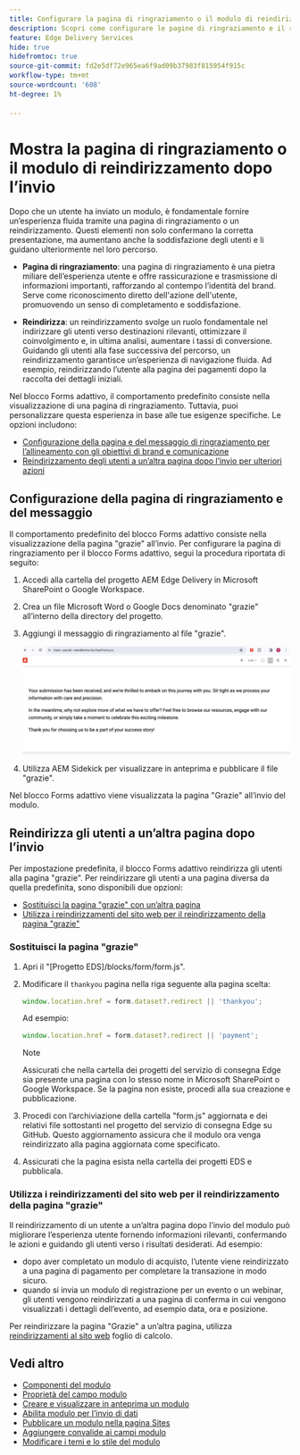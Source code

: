 ```yaml
---
title: Configurare la pagina di ringraziamento o il modulo di reindirizzamento dopo l’invio
description: Scopri come configurare le pagine di ringraziamento e il reindirizzamento per Forms Block per ottimizzare l’esperienza utente e semplificare i percorsi di utenti.
feature: Edge Delivery Services
hide: true
hidefromtoc: true
source-git-commit: fd2e5df72e965ea6f9ad09b37983f815954f915c
workflow-type: tm+mt
source-wordcount: '608'
ht-degree: 1%

---
```



# Mostra la pagina di ringraziamento o il modulo di reindirizzamento dopo l’invio

Dopo che un utente ha inviato un modulo, è fondamentale fornire un’esperienza fluida tramite una pagina di ringraziamento o un reindirizzamento. Questi elementi non solo confermano la corretta presentazione, ma aumentano anche la soddisfazione degli utenti e li guidano ulteriormente nel loro percorso.

* **Pagina di ringraziamento**: una pagina di ringraziamento è una pietra miliare dell’esperienza utente e offre rassicurazione e trasmissione di informazioni importanti, rafforzando al contempo l’identità del brand. Serve come riconoscimento diretto dell&#39;azione dell&#39;utente, promuovendo un senso di completamento e soddisfazione.

* **Reindirizza**: un reindirizzamento svolge un ruolo fondamentale nel indirizzare gli utenti verso destinazioni rilevanti, ottimizzare il coinvolgimento e, in ultima analisi, aumentare i tassi di conversione. Guidando gli utenti alla fase successiva del percorso, un reindirizzamento garantisce un’esperienza di navigazione fluida. Ad esempio, reindirizzando l’utente alla pagina dei pagamenti dopo la raccolta dei dettagli iniziali.

Nel blocco Forms adattivo, il comportamento predefinito consiste nella visualizzazione di una pagina di ringraziamento. Tuttavia, puoi personalizzare questa esperienza in base alle tue esigenze specifiche. Le opzioni includono:

* [Configurazione della pagina e del messaggio di ringraziamento per l’allineamento con gli obiettivi di brand e comunicazione](#configuring-the-thank-you-page-and-message)
* [Reindirizzamento degli utenti a un’altra pagina dopo l’invio per ulteriori azioni](#redirect-users-to-another-page-post-submission)

## Configurazione della pagina di ringraziamento e del messaggio

Il comportamento predefinito del blocco Forms adattivo consiste nella visualizzazione della pagina &quot;grazie&quot; all’invio. Per configurare la pagina di ringraziamento per il blocco Forms adattivo, segui la procedura riportata di seguito:

1. Accedi alla cartella del progetto AEM Edge Delivery in Microsoft SharePoint o Google Workspace.
1. Crea un file Microsoft Word o Google Docs denominato &quot;grazie&quot; all’interno della directory del progetto.
1. Aggiungi il messaggio di ringraziamento al file &quot;grazie&quot;. </br>

   ![Esempio di pagina di ringraziamento](/help/edge/assets/sample-thankyou-page.png)

1. Utilizza AEM Sidekick per visualizzare in anteprima e pubblicare il file &quot;grazie&quot;.

Nel blocco Forms adattivo viene visualizzata la pagina &quot;Grazie&quot; all’invio del modulo.

## Reindirizza gli utenti a un’altra pagina dopo l’invio

Per impostazione predefinita, il blocco Forms adattivo reindirizza gli utenti alla pagina &quot;grazie&quot;. Per reindirizzare gli utenti a una pagina diversa da quella predefinita, sono disponibili due opzioni:

* [Sostituisci la pagina &quot;grazie&quot; con un’altra pagina](#replace-the-existing-thankyou-page)
* [Utilizza i reindirizzamenti del sito web per il reindirizzamento della pagina &quot;grazie&quot;](#use-website-redirects-for-thankyou-page-redirection)

### Sostituisci la pagina &quot;grazie&quot;

1. Apri il &quot;[Progetto EDS]/blocks/form/form.js&quot;.
1. Modificare il `thankyou` pagina nella riga seguente alla pagina scelta:

   ```JavaScript
   window.location.href = form.dataset?.redirect || 'thankyou';
   ```

   Ad esempio:

   ```JavaScript
   window.location.href = form.dataset?.redirect || 'payment';
   ```

   >[!NOTE]
   >
   > Assicurati che nella cartella dei progetti del servizio di consegna Edge sia presente una pagina con lo stesso nome in Microsoft SharePoint o Google Workspace. Se la pagina non esiste, procedi alla sua creazione e pubblicazione.

1. Procedi con l’archiviazione della cartella &quot;form.js&quot; aggiornata e dei relativi file sottostanti nel progetto del servizio di consegna Edge su GitHub. Questo aggiornamento assicura che il modulo ora venga reindirizzato alla pagina aggiornata come specificato.

1. Assicurati che la pagina esista nella cartella dei progetti EDS e pubblicala.


### Utilizza i reindirizzamenti del sito web per il reindirizzamento della pagina &quot;grazie&quot;

Il reindirizzamento di un utente a un’altra pagina dopo l’invio del modulo può migliorare l’esperienza utente fornendo informazioni rilevanti, confermando le azioni e guidando gli utenti verso i risultati desiderati. Ad esempio:

* dopo aver completato un modulo di acquisto, l’utente viene reindirizzato a una pagina di pagamento per completare la transazione in modo sicuro.
* quando si invia un modulo di registrazione per un evento o un webinar, gli utenti vengono reindirizzati a una pagina di conferma in cui vengono visualizzati i dettagli dell’evento, ad esempio data, ora e posizione.

Per reindirizzare la pagina &quot;Grazie&quot; a un’altra pagina, utilizza [reindirizzamenti al sito web](https://www.aem.live/docs/redirects) foglio di calcolo.


## Vedi altro

* [Componenti del modulo](/help/edge/docs/forms/form-components.md)
* [Proprietà del campo modulo](/help/edge/docs/forms/eds-form-field-properties)
* [Creare e visualizzare in anteprima un modulo](/help/edge/docs/forms/create-forms.md)
* [Abilita modulo per l’invio di dati](/help/edge/docs/forms/submit-forms.md)
* [Pubblicare un modulo nella pagina Sites](/help/edge/docs/forms/publish-forms.md)
* [Aggiungere convalide ai campi modulo](/help/edge/docs/forms/validate-forms.md)
* [Modificare i temi e lo stile del modulo](/help/edge/docs/forms/style-theme-forms.md)

